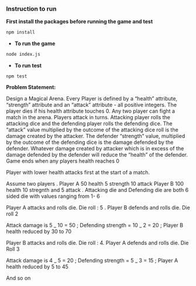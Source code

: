### Instruction to run

**First install the packages before running the game and test**

```bash
npm install
```

- **To run the game**

```bash
node index.js
```

- **To run test**

```bsh
npm test
```

**Problem Statement:**

Design a Magical Arena. Every Player is defined by a “health” attribute, “strength” attribute and an “attack” attribute - all positive integers. The player dies if his health attribute touches 0.
Any two player can fight a match in the arena. Players attack in turns. Attacking player rolls the attacking dice and the defending player rolls the defending dice. The “attack” value multiplied by the outcome of the attacking dice roll is the damage created by the attacker. The defender “strength” value, multiplied by the outcome of the defending dice is the damage defended by the defender. Whatever damage created by attacker which is in excess of the damage defended by the defender will reduce the “health” of the defender. Game ends when any players health reaches 0

Player with lower health attacks first at the start of a match.

Assume two players . Player A 50 health 5 strength 10 attack Player B 100 health 10 stregnth and 5 attack . Attacking die and Defending die are both 6 sided die with values ranging from 1- 6

Player A attacks and rolls die. Die roll : 5 . Player B defends and rolls die. Die roll 2

Attack damage is 5 _ 10 = 50 ; Defending strength = 10 _ 2 = 20 ; Player B health reduced by 30 to 70

Player B attacks and rolls die. Die roll : 4. Player A defends and rolls die. Die Roll 3

Attack damage is 4 _ 5 = 20 ; Defending strength = 5 _ 3 = 15 ; Player A health reduced by 5 to 45

And so on
